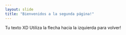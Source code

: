 ```yaml
---
layout: slide
title: "Bienvenidos a la segunda página!"
---
```

Tu texto XD
Utiliza la flecha hacia la izquierda para volver!
